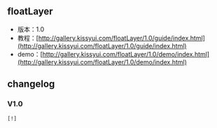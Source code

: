 ## floatLayer

* 版本：1.0
* 教程：[http://gallery.kissyui.com/floatLayer/1.0/guide/index.html](http://gallery.kissyui.com/floatLayer/1.0/guide/index.html)
* demo：[http://gallery.kissyui.com/floatLayer/1.0/demo/index.html](http://gallery.kissyui.com/floatLayer/1.0/demo/index.html)

## changelog

### V1.0

    [!]


